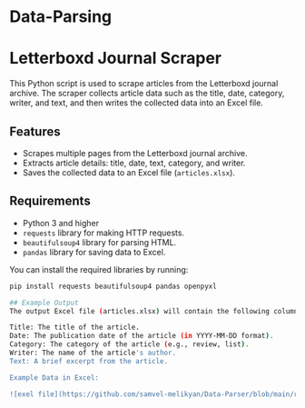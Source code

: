 # Data-Parsing
# Letterboxd Journal Scraper

This Python script is used to scrape articles from the Letterboxd journal archive. The scraper collects article data such as the title, date, category, writer, and text, and then writes the collected data into an Excel file.

## Features

- Scrapes multiple pages from the Letterboxd journal archive.
- Extracts article details: title, date, text, category, and writer.
- Saves the collected data to an Excel file (`articles.xlsx`).
  
## Requirements

- Python 3 and higher
- `requests` library for making HTTP requests.
- `beautifulsoup4` library for parsing HTML.
- `pandas` library for saving data to Excel.

You can install the required libraries by running:

```bash
pip install requests beautifulsoup4 pandas openpyxl

## Example Output
The output Excel file (articles.xlsx) will contain the following columns:

Title: The title of the article.
Date: The publication date of the article (in YYYY-MM-DD format).
Category: The category of the article (e.g., review, list).
Writer: The name of the article's author.
Text: A brief excerpt from the article.

Example Data in Excel:

![exel file](https://github.com/samvel-melikyan/Data-Parser/blob/main/result%20example/Screenshot%202025-02-18%20012144.jpg)
